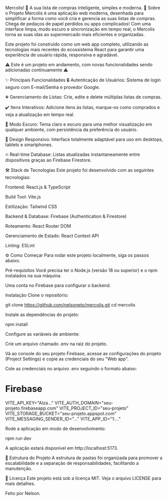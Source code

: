 Mercolis! 📝
A sua lista de compras inteligente, simples e moderna.
🚀 Sobre o Projeto
Mercolis é uma aplicação web moderna, desenhada para simplificar a forma como você cria e gerencia as suas listas de compras. Chega de pedaços de papel perdidos ou apps complicados! Com uma interface limpa, modo escuro e sincronização em tempo real, o Mercolis torna as suas idas ao supermercado mais eficientes e organizadas.

Este projeto foi construído como um web app completo, utilizando as tecnologias mais recentes do ecossistema React para garantir uma experiência de usuário rápida, responsiva e agradável. 

⚠️ Este é um projeto em andamento, com novas funcionalidades sendo adicionadas continuamente ⚠️

✨ Principais Funcionalidades
🔒 Autenticação de Usuários: Sistema de login seguro com E-mail/Senha e provedor Google.

➕ Gerenciamento de Listas: Crie, edite e delete múltiplas listas de compras.

✔️ Itens Interativos: Adicione itens às listas, marque-os como comprados e veja a atualização em tempo real.

🌙 Modo Escuro: Tema claro e escuro para uma melhor visualização em qualquer ambiente, com persistência da preferência do usuário.

📱 Design Responsivo: Interface totalmente adaptável para uso em desktops, tablets e smartphones.

🔥 Real-time Database: Listas atualizadas instantaneamente entre dispositivos graças ao Firebase Firestore.

🛠️ Stack de Tecnologias
Este projeto foi desenvolvido com as seguintes tecnologias:

Frontend: React.js & TypeScript

Build Tool: Vite.js

Estilização: Tailwind CSS

Backend & Database: Firebase (Authentication & Firestore)

Roteamento: React Router DOM

Gerenciamento de Estado: React Context API

Linting: ESLint

⚙️ Como Começar
Para rodar este projeto localmente, siga os passos abaixo.

Pré-requisitos
Você precisa ter o Node.js (versão 18 ou superior) e o npm instalados na sua máquina.

Uma conta no Firebase para configurar o backend.

Instalação
Clone o repositório:

git clone https://github.com/nelsoneto/mercolis.git
cd mercolis

Instale as dependências do projeto:

npm install

Configure as variáveis de ambiente:

Crie um arquivo chamado .env na raiz do projeto.

Vá ao console do seu projeto Firebase, acesse as configurações do projeto (Project Settings) e copie as credenciais do seu "Web app".

Cole as credenciais no arquivo .env seguindo o formato abaixo:

# Firebase
VITE_API_KEY="AIza..."
VITE_AUTH_DOMAIN="seu-projeto.firebaseapp.com"
VITE_PROJECT_ID="seu-projeto"
VITE_STORAGE_BUCKET="seu-projeto.appspot.com"
VITE_MESSAGING_SENDER_ID="..."
VITE_APP_ID="1:..."

Rode a aplicação em modo de desenvolvimento:

npm run dev

A aplicação estará disponível em http://localhost:5173.

📁 Estrutura do Projeto
A estrutura de pastas foi organizada para promover a escalabilidade e a separação de responsabilidades, facilitando a manutenção.

📄 Licença
Este projeto está sob a licença MIT. Veja o arquivo LICENSE para mais detalhes.

Feito por Nelson.
